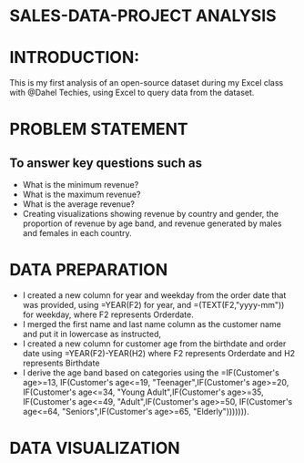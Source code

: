 # SALES-DATA-PROJECT ANALYSIS
# INTRODUCTION: 
This is my first analysis of an open-source dataset during my Excel class with @Dahel Techies, using Excel to query data from the dataset.
# PROBLEM STATEMENT
## To answer key questions such as 
- What is the minimum revenue?
- What is the maximum revenue?
- What is the average revenue?
- Creating  visualizations  showing revenue by country and gender, the proportion of revenue by age band, and revenue generated by males and females in each country.
# DATA PREPARATION
- I created a new column for year and weekday from the order date that was provided, using =YEAR(F2) for year, and =(TEXT(F2,"yyyy-mm")) for weekday, where F2 represents Orderdate.
- I merged the first name and last name column as the customer name and put it in lowercase as instructed,
- I created a new column for customer age from the birthdate and order date using =YEAR(F2)-YEAR(H2) where F2 represents Orderdate and H2 represents Birthdate
- I derive the age band based on categories using the =IF(Customer's age>=13, IF(Customer's age<=19, "Teenager",IF(Customer's age>=20, IF(Customer's age<=34, "Young Adult",IF(Customer's age>=35, IF(Customer's age<=49, "Adult",IF(Customer's age>=50, IF(Customer's age<=64, "Seniors",IF(Customer's age>=65, "Elderly"))))))).
# DATA VISUALIZATION
